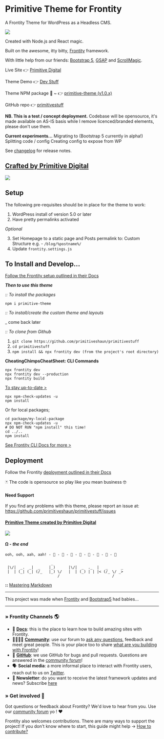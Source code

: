 
# Primitive Theme for Frontity
A Frontity Theme for WordPress as a Headless CMS.

![](https://api.primitivedigital.uk/wp-content/uploads/img/punky_logo_smcoral.png)

Created with Node.js and React magic. 

Built on the awesome, itty bitty, [Frontity](https://frontity.org/) framework.

With little help from our friends: [Bootstrap 5](https://v5.getbootstrap.com/), [GSAP](https://greensock.com/gsap/) and [ScrollMagic](https://scrollmagic.io/). 

Live Site 👉  [Primitive Digital](https://primitivedigital.uk)

Theme Demo 👉  [Dev Stuff](https://dev.primitivedigital.uk)

Theme NPM package 🎉  ~  👉  [primitive-theme (v1.0.x)](https://www.npmjs.com/package/primitive-theme)

GitHub repo 👉  [primitivestuff](https://github.com/primitiveshaun/primitivestuff)



**NB. This is a test / concept deployment.**
Codebase will be opensource, it's made available on AS-IS basis while I remove licenced/branded elements, please don't use them.

**Current experiments...**
Migrating to  (Bootstrap 5 currently in alpha!)
Splitting code / config
Creating config to expose from WP

See [changelog](CHANGELOG.md) for release notes.


## [Crafted by Primitive Digital](https://primitivedigital.uk)

![](https://api.primitivedigital.uk/wp-content/uploads/img/webby.png)

## Setup

The following pre-requisites should be in place for the theme to work:

1. WordPress install of version 5.0 or later
2. Have pretty permalinks activated

*Optional*

3. Set Homepage to a static page and Posts permalink to: Custom Structure e.g. - `/blog/%postname%/`
4. Update `frontity.settings.js`


## To Install and Develop...

[Follow the Frontity setup outlined in their Docs](https://docs.frontity.org/getting-started/quick-start-guide)


***Then to use this theme***

*:: To install the packages*

```shell
npm i primitive-theme
```

*:: To install/create the custom theme and layouts*

_ come back later


*:: To clone from Github*

1. `git clone https://github.com/primitiveshaun/primitivestuff`
2. `cd primitivestuff`
3. `npm install && npx frontity dev (from the project's root directory)`


**CheatingChimpsCheatSheet: CLI Commands**

```shell
npx frontity dev  
npx frontity dev --production
npx frontity build  
```

[To stay up-to-date >](https://docs.frontity.org/guides/keep-frontity-updated)
```shell
npx npm-check-updates -u
npm install
```
Or for local packages;
```shell
cd package/my-local-package
npx npm-check-updates -u
# DO NOT RUN "npm install" this time!
cd ../..
npm install
```

[See Frontity CLI Docs for more >](https://docs.frontity.org/frontity-cli)


## Deployment

Follow the Frontity [deployment outlined in their Docs](https://docs.frontity.org/installation-and-deploy)


🃏 The code is opensource so play like you mean business 🤓



#### Need Support

If you find any problems with this theme, please report an issue at:  
https://github.com/primitiveshaun/primitivestuff/issues


#### [Primitive Theme created by Primitive Digital](https://primitivedigital.uk)


![](https://api.primitivedigital.uk/wp-content/uploads/img/haveyouseenit.jpg)

#### Ω - *the end*

```     
ooh, ooh, aah, aah! - 🐒 - 🐒 - 🐒 - 🐒 - 🐒 - 🐒 - 🐒 - 🐒 
```     

```                    
                     _                                 
 |\/|  _.  _|  _    |_)      |\/|  _  ._  |   _      _ 
 |  | (_| (_| (/_   |_) \/   |  | (_) | | |< (/_ \/ _> 
                        /                        /     

```
**::** [Mastering Markdown](https://guides.github.com/features/mastering-markdown/)


---

This project was made when [Frontity](https://frontity.org/) and [Bootstrap5](https://v5.getbootstrap.com/) had babies...


---

### » Frontity Channels 🌎

- 📖 **[Docs](https://docs.frontity.org)**: this is the place to learn how to build amazing sites with Frontity.
- 👨‍👩‍👧‍👦 **[Community](https://community.frontity.org/)**: use our forum to [ask any questions](https://community.frontity.org/c/dev-talk-questions), feedback and meet great people. This is your place too to share [what are you building with Frontity](https://community.frontity.org/c/showcases)!
- 🐞 **[GitHub](https://github.com/frontity/frontity)**: we use GitHub for bugs and pull requests. Questions are answered in the [community forum](https://community.frontity.org/)!
- 🗣 **Social media**: a more informal place to interact with Frontity users, reach out to us on [Twitter](https://twitter.com/frontity).
- 💌 **Newsletter**: do you want to receive the latest framework updates and news? Subscribe [here](https://frontity.org/)

### » Get involved 🤗

Got questions or feedback about Frontity? We'd love to hear from you. Use our [community forum](https://community.frontity.org) yo ! ❤️

Frontity also welcomes contributions. There are many ways to support the project! If you don't know where to start, this guide might help → [How to contribute?](https://docs.frontity.org/contributing/how-to-contribute)
